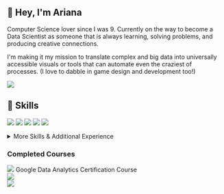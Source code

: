 ## 👋 Hey, I'm Ariana 

Computer Science lover since I was 9. Currently on the way to become a Data Scientist as someone that is always learning, solving problems, and producing creative connections. 

I'm making it my mission to translate complex and big data into universally accessible visuals or tools that can automate even the craziest of processes. (I love to dabble in game design and development too!)

![](https://img.shields.io/badge/LinkedIn-0077B5?style=for-the-badge&logo=linkedin&logoColor=white)

## 💼 Skills
![](https://img.shields.io/badge/Python-3776AB?style=for-the-badge&logo=python&logoColor=white)
![](https://img.shields.io/badge/HTML-239120?style=for-the-badge&logo=html5&logoColor=white)
![](https://img.shields.io/badge/RStudio-75AADB?style=for-the-badge&logo=RStudio&logoColor=white)
![](https://img.shields.io/badge/Tableau-E97627?style=for-the-badge&logo=Tableau&logoColor=white)
![](https://img.shields.io/badge/MySQL-00000F?style=for-the-badge&logo=mysql&logoColor=white)

<details>
<summary>More Skills & Additional Experience</summary>
<br>

![](https://img.shields.io/badge/Atom-66595C?style=for-the-badge&logo=Atom&logoColor=white)
![](https://img.shields.io/badge/Unity-100000?style=for-the-badge&logo=unity&logoColor=white)
![](https://img.shields.io/badge/R-276DC3?style=for-the-badge&logo=r&logoColor=white)
![](https://img.shields.io/badge/Google%20Sheets-34A853?style=for-the-badge&logo=google-sheets&logoColor=white) / ![](https://img.shields.io/badge/Microsoft_Excel-217346?style=for-the-badge&logo=microsoft-excel&logoColor=white)
![](https://img.shields.io/badge/Raspberry%20Pi-A22846?style=for-the-badge&logo=Raspberry%20Pi&logoColor=white)

</details>

### Completed Courses
![](https://img.shields.io/badge/Coursera-0056D2?style=for-the-badge&logo=Coursera&logoColor=white) Google Data Analytics Certification Course 
<br>
![](https://img.shields.io/badge/Udemy-EC5252?style=for-the-badge&logo=Udemy&logoColor=white)
<br>
![](https://img.shields.io/badge/Datacamp-05192D?style=for-the-badge&logo=datacamp&logoColor=65FF8F)
<br>


